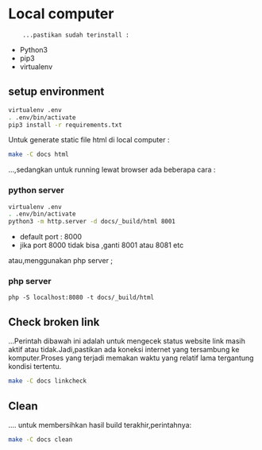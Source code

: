 # Local computer
		...pastikan sudah terinstall :
- Python3
- pip3
- virtualenv

## setup environment
```sh
virtualenv .env
. .env/bin/activate
pip3 install -r requirements.txt
```
Untuk generate static file html di local computer :
```sh
make -C docs html
```

...,sedangkan untuk running lewat browser ada beberapa cara :

### python server
```sh
virtualenv .env
. .env/bin/activate
python3 -m http.server -d docs/_build/html 8001
```
- default port : 8000
- jika port 8000 tidak bisa ,ganti 8001 atau 8081 etc

atau,menggunakan php server ;

### php server

```
php -S localhost:8080 -t docs/_build/html

```

## Check broken link
 ...Perintah dibawah ini adalah untuk mengecek status website link masih aktif atau tidak.Jadi,pastikan ada koneksi internet yang tersambung ke komputer.Proses yang terjadi memakan waktu yang relatif lama tergantung kondisi tertentu.

```sh
make -C docs linkcheck
```

## Clean 

.... untuk membersihkan hasil build terakhir,perintahnya:

```sh
make -C docs clean

```
